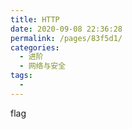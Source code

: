 ```yaml
---
title: HTTP
date: 2020-09-08 22:36:28
permalink: /pages/83f5d1/
categories: 
  - 进阶
  - 网络与安全
tags: 
  - 
---
```

flag